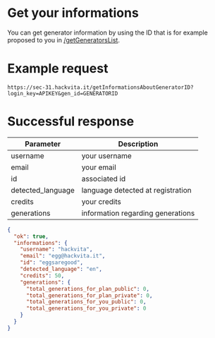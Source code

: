 # Get your informations

You can get generator information by using the ID that is for example proposed to you in [/getGeneratorsList](getGeneratorsList).

# Example request

`https://sec-31.hackvita.it/getInformationsAboutGeneratorID?login_key=APIKEY&gen_id=GENERATORID`

# Successful response

Parameter | Description
--------- | -----------
username | your username
email | your email
id | associated id
detected_language | language detected at registration
credits | your credits
generations | information regarding generations

```json
{
  "ok": true,
  "informations": {
    "username": "hackvita",
    "email": "egg@hackvita.it",
    "id": "eggsaregood",
    "detected_language": "en",
    "credits": 50,
    "generations": {
      "total_generations_for_plan_public": 0,
      "total_generations_for_plan_private": 0,
      "total_generations_for_you_public": 0,
      "total_generations_for_you_private": 0
    }
  }
}
```
